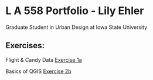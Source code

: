 # L A 558 Portfolio - Lily Ehler

Graduate Student in Urban Design at Iowa State University

## Exercises:
Flight & Candy Data [Exercise 1a](ex1a.md)

Basics of QGIS [Exercise 2b](Exercises/2b/ex2b.md)
